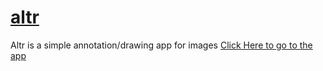 # [altr](https://ccm7676.github.io/altr/src/)
Altr is a simple annotation/drawing app for images 
[Click Here to go to the app](https://ccm7676.github.io/altr/src/)
